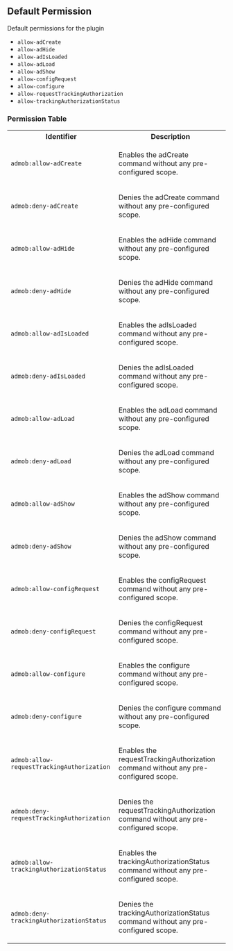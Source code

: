 ## Default Permission

Default permissions for the plugin

- `allow-adCreate`
- `allow-adHide`
- `allow-adIsLoaded`
- `allow-adLoad`
- `allow-adShow`
- `allow-configRequest`
- `allow-configure`
- `allow-requestTrackingAuthorization`
- `allow-trackingAuthorizationStatus`

### Permission Table 

<table>
<tr>
<th>Identifier</th>
<th>Description</th>
</tr>


<tr>
<td>

`admob:allow-adCreate`

</td>
<td>

Enables the adCreate command without any pre-configured scope.

</td>
</tr>

<tr>
<td>

`admob:deny-adCreate`

</td>
<td>

Denies the adCreate command without any pre-configured scope.

</td>
</tr>

<tr>
<td>

`admob:allow-adHide`

</td>
<td>

Enables the adHide command without any pre-configured scope.

</td>
</tr>

<tr>
<td>

`admob:deny-adHide`

</td>
<td>

Denies the adHide command without any pre-configured scope.

</td>
</tr>

<tr>
<td>

`admob:allow-adIsLoaded`

</td>
<td>

Enables the adIsLoaded command without any pre-configured scope.

</td>
</tr>

<tr>
<td>

`admob:deny-adIsLoaded`

</td>
<td>

Denies the adIsLoaded command without any pre-configured scope.

</td>
</tr>

<tr>
<td>

`admob:allow-adLoad`

</td>
<td>

Enables the adLoad command without any pre-configured scope.

</td>
</tr>

<tr>
<td>

`admob:deny-adLoad`

</td>
<td>

Denies the adLoad command without any pre-configured scope.

</td>
</tr>

<tr>
<td>

`admob:allow-adShow`

</td>
<td>

Enables the adShow command without any pre-configured scope.

</td>
</tr>

<tr>
<td>

`admob:deny-adShow`

</td>
<td>

Denies the adShow command without any pre-configured scope.

</td>
</tr>

<tr>
<td>

`admob:allow-configRequest`

</td>
<td>

Enables the configRequest command without any pre-configured scope.

</td>
</tr>

<tr>
<td>

`admob:deny-configRequest`

</td>
<td>

Denies the configRequest command without any pre-configured scope.

</td>
</tr>

<tr>
<td>

`admob:allow-configure`

</td>
<td>

Enables the configure command without any pre-configured scope.

</td>
</tr>

<tr>
<td>

`admob:deny-configure`

</td>
<td>

Denies the configure command without any pre-configured scope.

</td>
</tr>

<tr>
<td>

`admob:allow-requestTrackingAuthorization`

</td>
<td>

Enables the requestTrackingAuthorization command without any pre-configured scope.

</td>
</tr>

<tr>
<td>

`admob:deny-requestTrackingAuthorization`

</td>
<td>

Denies the requestTrackingAuthorization command without any pre-configured scope.

</td>
</tr>

<tr>
<td>

`admob:allow-trackingAuthorizationStatus`

</td>
<td>

Enables the trackingAuthorizationStatus command without any pre-configured scope.

</td>
</tr>

<tr>
<td>

`admob:deny-trackingAuthorizationStatus`

</td>
<td>

Denies the trackingAuthorizationStatus command without any pre-configured scope.

</td>
</tr>
</table>
